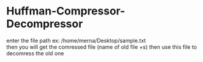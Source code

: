 # Huffman-Compressor-Decompressor
enter the file path ex: /home/merna/Desktop/sample.txt <br>then you will get the comressed file (name of old file +s) then use this file to decomress the old one
